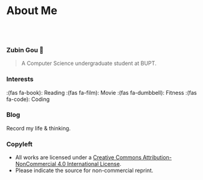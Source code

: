 # About Me



<br>
<br>

### Zubin Gou 🐶
> A Computer Science undergraduate student at BUPT.

### Interests

:(fas fa-book): Reading
:(fas fa-film): Movie
:(fas fa-dumbbell): Fitness 
:(fas fa-code): Coding

### Blog

Record my life & thinking.

### Copyleft

- All works are licensed under a [Creative Commons Attribution-NonCommercial 4.0 International License](https://creativecommons.org/licenses/by-nc/4.0/).
- Please indicate the source for non-commercial reprint.

